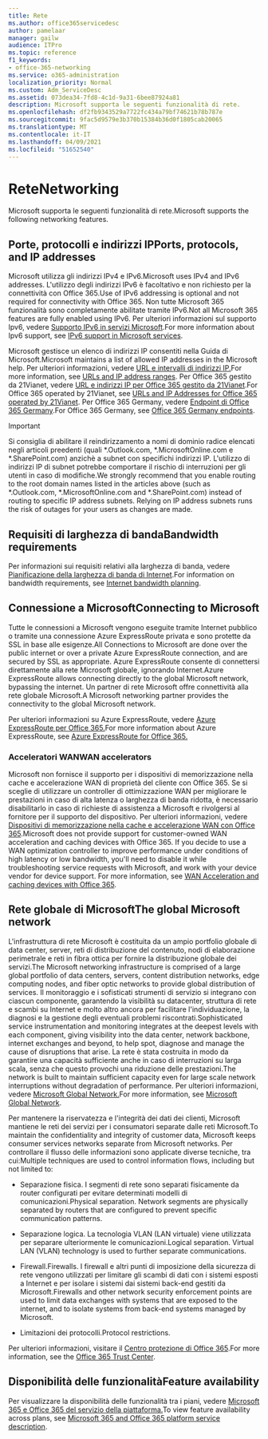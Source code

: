 ```yaml
---
title: Rete
ms.author: office365servicedesc
author: pamelaar
manager: gailw
audience: ITPro
ms.topic: reference
f1_keywords:
- office-365-networking
ms.service: o365-administration
localization_priority: Normal
ms.custom: Adm_ServiceDesc
ms.assetid: 073dea34-7fd8-4c1d-9a31-6bee87924a81
description: Microsoft supporta le seguenti funzionalità di rete.
ms.openlocfilehash: df2fb9343529a7722fc434a79bf74621b78b787e
ms.sourcegitcommit: 9fac5d9579e3b370b15384b36d0f1805cab20065
ms.translationtype: MT
ms.contentlocale: it-IT
ms.lasthandoff: 04/09/2021
ms.locfileid: "51652540"
---
```

# <a name="networking"></a><span data-ttu-id="6bad5-103">Rete</span><span class="sxs-lookup"><span data-stu-id="6bad5-103">Networking</span></span>

<span data-ttu-id="6bad5-104">Microsoft supporta le seguenti funzionalità di rete.</span><span class="sxs-lookup"><span data-stu-id="6bad5-104">Microsoft supports the following networking features.</span></span>
  
## <a name="ports-protocols-and-ip-addresses"></a><span data-ttu-id="6bad5-105">Porte, protocolli e indirizzi IP</span><span class="sxs-lookup"><span data-stu-id="6bad5-105">Ports, protocols, and IP addresses</span></span>

<span data-ttu-id="6bad5-106">Microsoft utilizza gli indirizzi IPv4 e IPv6.</span><span class="sxs-lookup"><span data-stu-id="6bad5-106">Microsoft uses IPv4 and IPv6 addresses.</span></span> <span data-ttu-id="6bad5-107">L'utilizzo degli indirizzi IPv6 è facoltativo e non richiesto per la connettività con Office 365.</span><span class="sxs-lookup"><span data-stu-id="6bad5-107">Use of IPv6 addressing is optional and not required for connectivity with Office 365.</span></span> <span data-ttu-id="6bad5-108">Non tutte Microsoft 365 funzionalità sono completamente abilitate tramite IPv6.</span><span class="sxs-lookup"><span data-stu-id="6bad5-108">Not all Microsoft 365 features are fully enabled using IPv6.</span></span> <span data-ttu-id="6bad5-109">Per ulteriori informazioni sul supporto Ipv6, vedere [Supporto IPv6 in servizi Microsoft](/office365/enterprise/ipv6-support).</span><span class="sxs-lookup"><span data-stu-id="6bad5-109">For more information about Ipv6 support, see [IPv6 support in Microsoft services](/office365/enterprise/ipv6-support).</span></span>
  
<span data-ttu-id="6bad5-110">Microsoft gestisce un elenco di indirizzi IP consentiti nella Guida di Microsoft.</span><span class="sxs-lookup"><span data-stu-id="6bad5-110">Microsoft maintains a list of allowed IP addresses in the Microsoft help.</span></span> <span data-ttu-id="6bad5-111">Per ulteriori informazioni, vedere [URL e intervalli di indirizzi IP.](/office365/enterprise/urls-and-ip-address-ranges)</span><span class="sxs-lookup"><span data-stu-id="6bad5-111">For more information, see [URLs and IP address ranges](/office365/enterprise/urls-and-ip-address-ranges).</span></span> <span data-ttu-id="6bad5-112">Per Office 365 gestito da 21Vianet, vedere [URL e indirizzi IP per Office 365 gestito da 21Vianet](/office365/enterprise/managing-office-365-endpoints).</span><span class="sxs-lookup"><span data-stu-id="6bad5-112">For Office 365 operated by 21Vianet, see [URLs and IP Addresses for Office 365 operated by 21Vianet](/office365/enterprise/managing-office-365-endpoints).</span></span> <span data-ttu-id="6bad5-113">Per Office 365 Germany, vedere [Endpoint di Office 365 Germany](https://support.office.com/article/Office-365-Germany-endpoints-8a113a50-0071-4155-bb8e-eba5a8dbd4c8).</span><span class="sxs-lookup"><span data-stu-id="6bad5-113">For Office 365 Germany, see [Office 365 Germany endpoints](https://support.office.com/article/Office-365-Germany-endpoints-8a113a50-0071-4155-bb8e-eba5a8dbd4c8).</span></span>
  
> [!IMPORTANT]
> <span data-ttu-id="6bad5-p103">Si consiglia di abilitare il reindirizzamento a nomi di dominio radice elencati negli articoli preedenti (quali \*.Outlook.com, \*.MicrosoftOnline.com e \*.SharePoint.com) anzichè a subnet con specifichi indirizzi IP. L'utilizzo di indirizzi IP di subnet potrebbe comportare il rischio di interruzioni per gli utenti in caso di modifiche.</span><span class="sxs-lookup"><span data-stu-id="6bad5-p103">We strongly recommend that you enable routing to the root domain names listed in the articles above (such as \*.Outlook.com, \*.MicrosoftOnline.com and \*.SharePoint.com) instead of routing to specific IP address subnets. Relying on IP address subnets runs the risk of outages for your users as changes are made.</span></span> 
  
## <a name="bandwidth-requirements"></a><span data-ttu-id="6bad5-116">Requisiti di larghezza di banda</span><span class="sxs-lookup"><span data-stu-id="6bad5-116">Bandwidth requirements</span></span>

<span data-ttu-id="6bad5-117">Per informazioni sui requisiti relativi alla larghezza di banda, vedere [Pianificazione della larghezza di banda di Internet](/office365/enterprise/network-planning-and-performance).</span><span class="sxs-lookup"><span data-stu-id="6bad5-117">For information on bandwidth requirements, see [Internet bandwidth planning](/office365/enterprise/network-planning-and-performance).</span></span>
  
## <a name="connecting-to-microsoft"></a><span data-ttu-id="6bad5-118">Connessione a Microsoft</span><span class="sxs-lookup"><span data-stu-id="6bad5-118">Connecting to Microsoft</span></span>

<span data-ttu-id="6bad5-119">Tutte le connessioni a Microsoft vengono eseguite tramite Internet pubblico o tramite una connessione Azure ExpressRoute privata e sono protette da SSL in base alle esigenze.</span><span class="sxs-lookup"><span data-stu-id="6bad5-119">All Connections to Microsoft are done over the public internet or over a private Azure ExpressRoute connection, and are secured by SSL as appropriate.</span></span> <span data-ttu-id="6bad5-120">Azure ExpressRoute consente di connettersi direttamente alla rete Microsoft globale, ignorando Internet.</span><span class="sxs-lookup"><span data-stu-id="6bad5-120">Azure ExpressRoute allows connecting directly to the global Microsoft network, bypassing the internet.</span></span> <span data-ttu-id="6bad5-121">Un partner di rete Microsoft offre connettività alla rete globale Microsoft.</span><span class="sxs-lookup"><span data-stu-id="6bad5-121">A Microsoft networking partner provides the connectivity to the global Microsoft network.</span></span>
  
<span data-ttu-id="6bad5-122">Per ulteriori informazioni su Azure ExpressRoute, vedere [Azure ExpressRoute per Office 365.](/microsoft-365/enterprise/azure-expressroute)</span><span class="sxs-lookup"><span data-stu-id="6bad5-122">For more information about Azure ExpressRoute, see [Azure ExpressRoute for Office 365.](/microsoft-365/enterprise/azure-expressroute)</span></span>
  
### <a name="wan-accelerators"></a><span data-ttu-id="6bad5-123">Acceleratori WAN</span><span class="sxs-lookup"><span data-stu-id="6bad5-123">WAN accelerators</span></span>

<span data-ttu-id="6bad5-p105">Microsoft non fornisce il supporto per i dispositivi di memorizzazione nella cache e accelerazione WAN di proprietà del cliente con Office 365. Se si sceglie di utilizzare un controller di ottimizzazione WAN per migliorare le prestazioni in caso di alta latenza o larghezza di banda ridotta, è necessario disabilitarlo in caso di richieste di assistenza a Microsoft e rivolgersi al fornitore per il supporto del dispositivo. Per ulteriori informazioni, vedere [Dispositivi di memorizzazione nella cache e accelerazione WAN con Office 365](https://support.microsoft.com/help/2690045/using-third-party-network-devices-or-solutions-with-office-365).</span><span class="sxs-lookup"><span data-stu-id="6bad5-p105">Microsoft does not provide support for customer-owned WAN acceleration and caching devices with Office 365. If you decide to use a WAN optimization controller to improve performance under conditions of high latency or low bandwidth, you'll need to disable it while troubleshooting service requests with Microsoft, and work with your device vendor for device support. For more information, see [WAN Acceleration and caching devices with Office 365](https://support.microsoft.com/help/2690045/using-third-party-network-devices-or-solutions-with-office-365).</span></span>
  
## <a name="the-global-microsoft-network"></a><span data-ttu-id="6bad5-127">Rete globale di Microsoft</span><span class="sxs-lookup"><span data-stu-id="6bad5-127">The global Microsoft network</span></span>

<span data-ttu-id="6bad5-128">L'infrastruttura di rete Microsoft è costituita da un ampio portfolio globale di data center, server, reti di distribuzione del contenuto, nodi di elaborazione perimetrale e reti in fibra ottica per fornire la distribuzione globale dei servizi.</span><span class="sxs-lookup"><span data-stu-id="6bad5-128">The Microsoft networking infrastructure is comprised of a large global portfolio of data centers, servers, content distribution networks, edge computing nodes, and fiber optic networks to provide global distribution of services.</span></span> <span data-ttu-id="6bad5-129">Il monitoraggio e i sofisticati strumenti di servizio si integrano con ciascun componente, garantendo la visibilità su datacenter, struttura di rete e scambi su Internet e molto altro ancora per facilitare l'individuazione, la diagnosi e la gestione degli eventuali problemi riscontrati.</span><span class="sxs-lookup"><span data-stu-id="6bad5-129">Sophisticated service instrumentation and monitoring integrates at the deepest levels with each component, giving visibility into the data center, network backbone, internet exchanges and beyond, to help spot, diagnose and manage the cause of disruptions that arise.</span></span> <span data-ttu-id="6bad5-130">La rete è stata costruita in modo da garantire una capacità sufficiente anche in caso di interruzioni su larga scala, senza che questo provochi una riduzione delle prestazioni.</span><span class="sxs-lookup"><span data-stu-id="6bad5-130">The network is built to maintain sufficient capacity even for large scale network interruptions without degradation of performance.</span></span> <span data-ttu-id="6bad5-131">Per ulteriori informazioni, vedere [Microsoft Global Network.](/azure/networking/microsoft-global-network)</span><span class="sxs-lookup"><span data-stu-id="6bad5-131">For more information, see [Microsoft Global Network](/azure/networking/microsoft-global-network).</span></span> 
  
<span data-ttu-id="6bad5-132">Per mantenere la riservatezza e l'integrità dei dati dei clienti, Microsoft mantiene le reti dei servizi per i consumatori separate dalle reti Microsoft.</span><span class="sxs-lookup"><span data-stu-id="6bad5-132">To maintain the confidentiality and integrity of customer data, Microsoft keeps consumer services networks separate from Microsoft networks.</span></span> <span data-ttu-id="6bad5-133">Per controllare il flusso delle informazioni sono applicate diverse tecniche, tra cui:</span><span class="sxs-lookup"><span data-stu-id="6bad5-133">Multiple techniques are used to control information flows, including but not limited to:</span></span>
  
- <span data-ttu-id="6bad5-p108">Separazione fisica. I segmenti di rete sono separati fisicamente da router configurati per evitare determinati modelli di comunicazioni.</span><span class="sxs-lookup"><span data-stu-id="6bad5-p108">Physical separation. Network segments are physically separated by routers that are configured to prevent specific communication patterns.</span></span>
    
- <span data-ttu-id="6bad5-p109">Separazione logica. La tecnologia VLAN (LAN virtuale) viene utilizzata per separare ulteriormente le comunicazioni.</span><span class="sxs-lookup"><span data-stu-id="6bad5-p109">Logical separation. Virtual LAN (VLAN) technology is used to further separate communications.</span></span>
    
- <span data-ttu-id="6bad5-138">Firewall.</span><span class="sxs-lookup"><span data-stu-id="6bad5-138">Firewalls.</span></span> <span data-ttu-id="6bad5-139">I firewall e altri punti di imposizione della sicurezza di rete vengono utilizzati per limitare gli scambi di dati con i sistemi esposti a Internet e per isolare i sistemi dai sistemi back-end gestiti da Microsoft.</span><span class="sxs-lookup"><span data-stu-id="6bad5-139">Firewalls and other network security enforcement points are used to limit data exchanges with systems that are exposed to the internet, and to isolate systems from back-end systems managed by Microsoft.</span></span> 
    
- <span data-ttu-id="6bad5-140">Limitazioni dei protocolli.</span><span class="sxs-lookup"><span data-stu-id="6bad5-140">Protocol restrictions.</span></span>
    
<span data-ttu-id="6bad5-141">Per ulteriori informazioni, visitare il [Centro protezione di Office 365](https://www.microsoft.com/trust-center).</span><span class="sxs-lookup"><span data-stu-id="6bad5-141">For more information, see the [Office 365 Trust Center](https://www.microsoft.com/trust-center).</span></span> 
  
## <a name="feature-availability"></a><span data-ttu-id="6bad5-142">Disponibilità delle funzionalità</span><span class="sxs-lookup"><span data-stu-id="6bad5-142">Feature availability</span></span>

<span data-ttu-id="6bad5-143">Per visualizzare la disponibilità delle funzionalità tra i piani, vedere [Microsoft 365 e Office 365 del servizio della piattaforma.](office-365-platform-service-description.md)</span><span class="sxs-lookup"><span data-stu-id="6bad5-143">To view feature availability across plans, see [Microsoft 365 and Office 365 platform service description](office-365-platform-service-description.md).</span></span>
